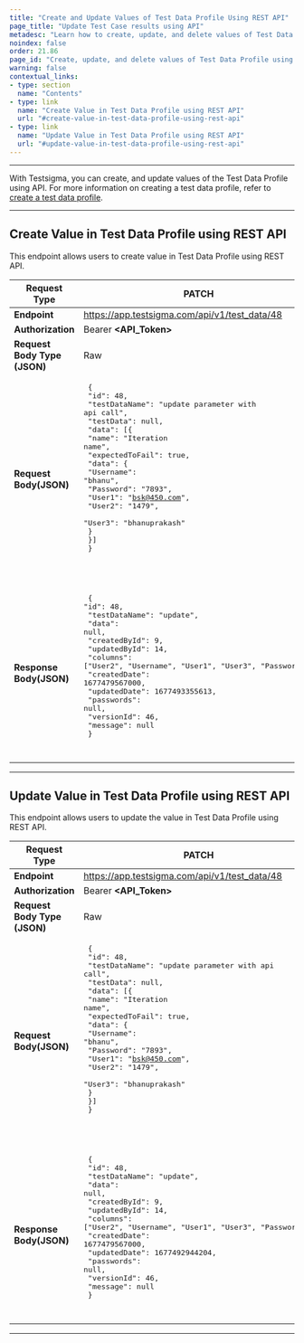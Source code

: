 ```yaml
---
title: "Create and Update Values of Test Data Profile Using REST API"
page_title: "Update Test Case results using API"
metadesc: "Learn how to create, update, and delete values of Test Data Profile using REST API in Testsigma | Detailed steps to create, update, and delete values of Test Data Profile"
noindex: false
order: 21.86
page_id: "Create, update, and delete values of Test Data Profile using API"
warning: false
contextual_links:
- type: section
  name: "Contents"
- type: link
  name: "Create Value in Test Data Profile using REST API"
  url: "#create-value-in-test-data-profile-using-rest-api"
- type: link
  name: "Update Value in Test Data Profile using REST API"
  url: "#update-value-in-test-data-profile-using-rest-api"
---
```


---

With Testsigma, you can create, and update values of the Test Data Profile using API. For more information on creating a test data profile, refer to [create a test data profile](https://testsigma.com/docs/test-data/create-data-profiles/).

--- 

## **Create Value in Test Data Profile using REST API**
This endpoint allows users to create value in Test Data Profile using REST API.

|**Request Type**|**PATCH**|
|---|---|
|**Endpoint**|https://app.testsigma.com/api/v1/test_data/48 |
|**Authorization**|Bearer **<API\_Token>**|
|**Request Body Type (JSON)**|Raw|
|**Request Body(JSON)**|<pre> { <br> "id": 48,<br> "testDataName": "update parameter with api call",<br> "testData": null,<br> "data": [{<br> "name": "Iteration name",<br> "expectedToFail": true,<br> "data": {<br> "Username": "bhanu",<br> "Password": "7893",<br> "User1": "bsk@450.com",<br> "User2": "1479",<br> "User3": "bhanuprakash"<br> }<br> }]<br> } <br>  <pre>|
|**Response Body(JSON)**|<pre> { <br>"id": 48,<br> "testDataName": "update",<br> "data": null,<br> "createdById": 9,<br> "updatedById": 14,<br> "columns": ["User2", "Username", "User1", "User3", "Password"],<br> "createdDate": 1677479567000,<br> "updatedDate": 1677493355613,<br> "passwords": null,<br> "versionId": 46,<br> "message": null<br> } <pre>|

---

## **Update Value in Test Data Profile using REST API**
This endpoint allows users to update the value in Test Data Profile using REST API.

|**Request Type**|**PATCH**|
|---|---|
|**Endpoint**|https://app.testsigma.com/api/v1/test_data/48 |
|**Authorization**|Bearer **<API\_Token>**|
|**Request Body Type (JSON)**|Raw|
|**Request Body(JSON)**|<pre> {<br> "id": 48,<br> "testDataName": "update parameter with api call",<br> "testData": null,<br> "data": [{<br> "name": "Iteration name",<br> "expectedToFail": true,<br> "data": {<br> "Username": "bhanu",<br> "Password": "7893",<br> "User1": "bsk@450.com",<br> "User2": "1479",<br> "User3": "bhanuprakash"<br> }<br> }]<br> } <br>  <pre>|
|**Response Body(JSON)**|<pre> {<br> "id": 48,<br> "testDataName": "update",<br> "data": null,<br> "createdById": 9,<br> "updatedById": 14,<br> "columns": ["User2", "Username", "User1", "User3", "Password"],<br> "createdDate": 1677479567000,<br> "updatedDate": 1677492944204,<br> "passwords": null,<br> "versionId": 46,<br> "message": null <br> } <pre>|



---